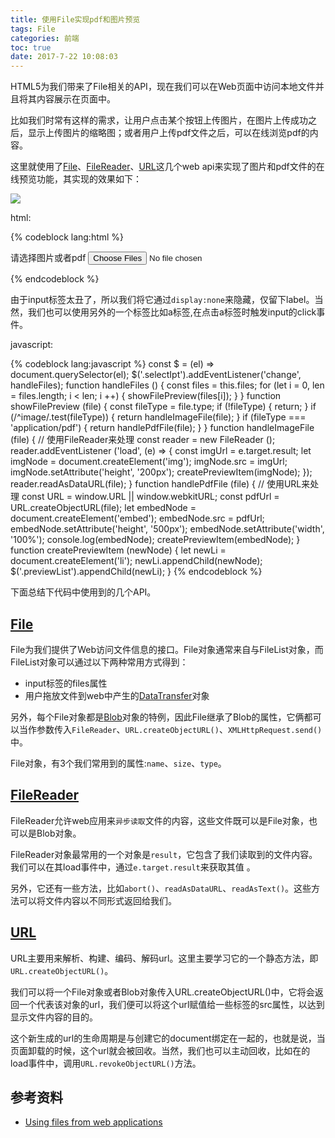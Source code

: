 ```yaml
---
title: 使用File实现pdf和图片预览
tags: File
categories: 前端
toc: true
date: 2017-7-22 10:08:03
---
```


HTML5为我们带来了File相关的API，现在我们可以在Web页面中访问本地文件并且将其内容展示在页面中。

比如我们时常有这样的需求，让用户点击某个按钮上传图片，在图片上传成功之后，显示上传图片的缩略图；或者用户上传pdf文件之后，可以在线浏览pdf的内容。

这里就使用了[File](https://developer.mozilla.org/en-US/docs/Web/API/File)、[FileReader](https://developer.mozilla.org/en-US/docs/Web/API/FileReader)、[URL](https://developer.mozilla.org/en-US/docs/Web/API/URL/createObjectURL)这几个web api来实现了图片和pdf文件的在线预览功能，其实现的效果如下：

![](http://7xvlvo.com1.z0.glb.clouddn.com/GIF.gif)

html:

{% codeblock lang:html %}
<div class="selectDemo">
    <div class="selectBox">
        <label class="selectBtn">
            请选择图片或者pdf
            <input type="file" multiple accept="image/*, .pdf" class="selectIpt"/>
        </label>
    </div>
    <div class="previewBox">
        <ul class="previewList"></ul>
    </div>
</div>
{% endcodeblock %}

由于input标签太丑了，所以我们将它通过`display:none`来隐藏，仅留下label。当然，我们也可以使用另外的一个标签比如a标签,在点击a标签时触发input的click事件。

javascript:

{% codeblock lang:javascript %}
const $ = (el) => document.querySelector(el);
$('.selectIpt').addEventListener('change', handleFiles);
function handleFiles () {
    const files = this.files;
    for (let i = 0, len = files.length; i < len; i ++) {
        showFilePreview(files[i]);
    }
}
function showFilePreview (file) {
    const fileType = file.type;
    if (!fileType) {
        return;
    }
    if (/^image/.test(fileType)) {
        return handleImageFile(file);
    }
    if (fileType === 'application/pdf') {
        return handlePdfFile(file);
    }
}
function handleImageFile (file) {
    // 使用FileReader来处理
    const reader = new FileReader ();
    reader.addEventListener ('load', (e) => {
        const imgUrl = e.target.result;
        let imgNode = document.createElement('img');
        imgNode.src = imgUrl;
        imgNode.setAttribute('height', '200px');
        createPreviewItem(imgNode);
    });
    reader.readAsDataURL(file);
}
function handlePdfFile (file) {
    // 使用URL来处理
    const URL = window.URL || window.webkitURL;
    const pdfUrl = URL.createObjectURL(file);
    let embedNode = document.createElement('embed');
    embedNode.src = pdfUrl;
     embedNode.setAttribute('height', '500px');
    embedNode.setAttribute('width', '100%');
    console.log(embedNode);
    createPreviewItem(embedNode);
}
function createPreviewItem (newNode) {
    let newLi = document.createElement('li');
    newLi.appendChild(newNode);
    $('.previewList').appendChild(newLi);
}
{% endcodeblock %}

下面总结下代码中使用到的几个API。

## [File](https://developer.mozilla.org/en-US/docs/Web/API/File)

File为我们提供了Web访问文件信息的接口。File对象通常来自与FileList对象，而FileList对象可以通过以下两种常用方式得到：

- input标签的files属性
- 用户拖放文件到web中产生的[DataTransfer](https://developer.mozilla.org/en-US/docs/Web/API/DataTransfer)对象

另外，每个File对象都是[Blob](https://developer.mozilla.org/en-US/docs/Web/API/Blob)对象的特例，因此File继承了Blob的属性，它俩都可以当作参数传入`FileReader`、`URL.createObjectURL()`、`XMLHttpRequest.send()`中。

File对象，有3个我们常用到的属性:`name`、`size`、`type`。

## [FileReader](https://developer.mozilla.org/en-US/docs/Web/API/FileReader)

FileReader允许web应用来`异步读取`文件的内容，这些文件既可以是File对象，也可以是Blob对象。

FileReader对象最常用的一个对象是`result`，它包含了我们读取到的文件内容。我们可以在其load事件中，通过`e.target.result`来获取其值 。

另外，它还有一些方法，比如`abort()`、`readAsDataURL`、`readAsText()`。这些方法可以将文件内容以不同形式返回给我们。

## [URL](https://developer.mozilla.org/en-US/docs/Web/API/URL/createObjectURL)

URL主要用来解析、构建、编码、解码url。这里主要学习它的一个静态方法，即`URL.createObjectURL()`。

我们可以将一个File对象或者Blob对象传入URL.createObjectURL()中，它将会返回一个代表该对象的url，我们便可以将这个url赋值给一些标签的src属性，以达到显示文件内容的目的。

这个新生成的url的生命周期是与创建它的document绑定在一起的，也就是说，当页面卸载的时候，这个url就会被回收。当然，我们也可以主动回收，比如在<img>的load事件中，调用`URL.revokeObjectURL()`方法。

## 参考资料

- [Using files from web applications](https://developer.mozilla.org/en-US/docs/Using_files_from_web_applications)







